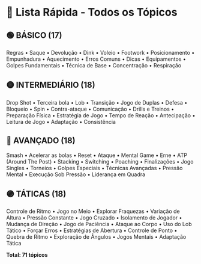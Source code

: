 # 🏓 Lista Rápida - Todos os Tópicos

## 🟢 BÁSICO (17)
Regras • Saque • Devolução • Dink • Voleio • Footwork • Posicionamento • Empunhadura • Aquecimento • Erros Comuns • Dicas • Equipamentos • Golpes Fundamentais • Técnica de Base • Concentração • Respiração

## 🟡 INTERMEDIÁRIO (18)
Drop Shot • Terceira bola • Lob • Transição • Jogo de Duplas • Defesa • Bloqueio • Spin • Contra-ataque • Comunicação • Drills e Treinos • Preparação Física • Estratégia de Jogo • Tempo de Reação • Antecipação • Leitura de Jogo • Adaptação • Consistência

## 🔴 AVANÇADO (18)
Smash • Acelerar as bolas • Reset • Ataque • Mental Game • Erne • ATP (Around The Post) • Stacking • Switching • Poaching • Finalizações • Jogo Singles • Torneios • Golpes Especiais • Técnicas Avançadas • Pressão Mental • Execução Sob Pressão • Liderança em Quadra

## 🟣 TÁTICAS (18)
Controle de Ritmo • Jogo no Meio • Explorar Fraquezas • Variação de Altura • Pressão Constante • Jogo Cruzado • Isolamento de Jogador • Mudança de Direção • Jogo de Paciência • Ataque ao Corpo • Uso do Lob Tático • Forçar Erros • Estratégias de Abertura • Controle de Ponto • Quebra de Ritmo • Exploração de Ângulos • Jogos Mentais • Adaptação Tática

**Total: 71 tópicos**
